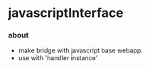 # javascriptInterface

### about

- make bridge with javascript base webapp.
- use with 'handler instance'
  